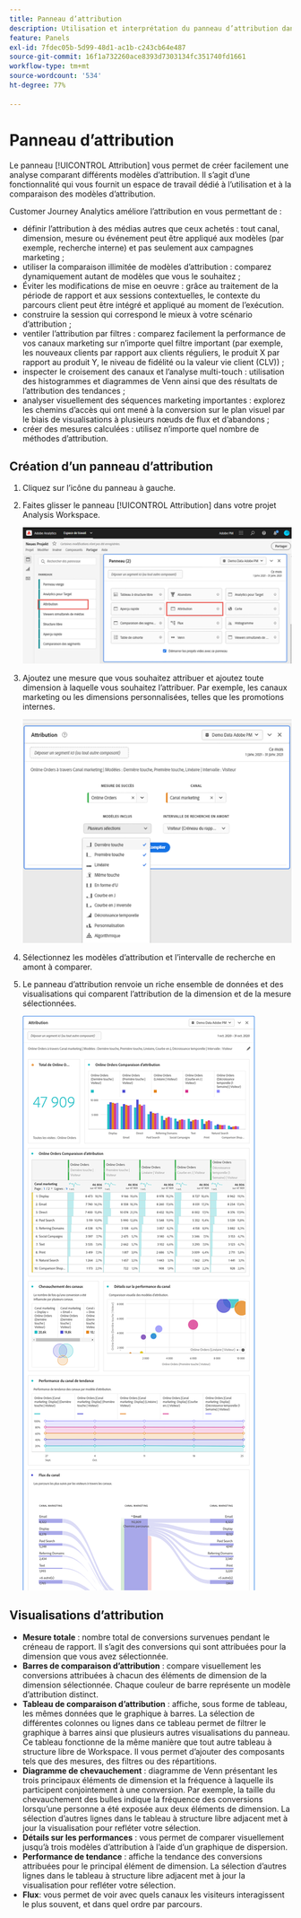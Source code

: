 ```yaml
---
title: Panneau d’attribution
description: Utilisation et interprétation du panneau d’attribution dans Analysis Workspace.
feature: Panels
exl-id: 7fdec05b-5d99-48d1-ac1b-c243cb64e487
source-git-commit: 16f1a732260ace8393d7303134fc351740fd1661
workflow-type: tm+mt
source-wordcount: '534'
ht-degree: 77%

---
```


# Panneau d’attribution

Le panneau [!UICONTROL Attribution] vous permet de créer facilement une analyse comparant différents modèles d’attribution. Il s’agit d’une fonctionnalité qui vous fournit un espace de travail dédié à l’utilisation et à la comparaison des modèles d’attribution.

Customer Journey Analytics améliore l’attribution en vous permettant de :

* définir l’attribution à des médias autres que ceux achetés : tout canal, dimension, mesure ou événement peut être appliqué aux modèles (par exemple, recherche interne) et pas seulement aux campagnes marketing ;
* utiliser la comparaison illimitée de modèles d’attribution : comparez dynamiquement autant de modèles que vous le souhaitez ;
* Éviter les modifications de mise en oeuvre : grâce au traitement de la période de rapport et aux sessions contextuelles, le contexte du parcours client peut être intégré et appliqué au moment de l’exécution.
* construire la session qui correspond le mieux à votre scénario d’attribution ;
* ventiler l’attribution par filtres : comparez facilement la performance de vos canaux marketing sur n’importe quel filtre important (par exemple, les nouveaux clients par rapport aux clients réguliers, le produit X par rapport au produit Y, le niveau de fidélité ou la valeur vie client (CLV)) ;
* inspecter le croisement des canaux et l’analyse multi-touch : utilisation des histogrammes et diagrammes de Venn ainsi que des résultats de l’attribution des tendances ;
* analyser visuellement des séquences marketing importantes : explorez les chemins d’accès qui ont mené à la conversion sur le plan visuel par le biais de visualisations à plusieurs nœuds de flux et d’abandons ;
* créer des mesures calculées : utilisez n’importe quel nombre de méthodes d’attribution.

## Création d’un panneau d’attribution

1. Cliquez sur l’icône du panneau à gauche.
1. Faites glisser le panneau [!UICONTROL Attribution] dans votre projet Analysis Workspace.

   ![La fenêtre Nouveau projet met en surbrillance le panneau Attribution.](assets/Attribution_Panel_1.png)

1. Ajoutez une mesure que vous souhaitez attribuer et ajoutez toute dimension à laquelle vous souhaitez l’attribuer. Par exemple, les canaux marketing ou les dimensions personnalisées, telles que les promotions internes.

   ![Fenêtre du panneau Attribution présentant plusieurs dimensions et mesures sélectionnées.](assets/attribution_panel2.png)

1. Sélectionnez les modèles d’attribution et l’intervalle de recherche en amont à comparer.

1. Le panneau d’attribution renvoie un riche ensemble de données et des visualisations qui comparent l’attribution de la dimension et de la mesure sélectionnées.

   ![Visualisations du panneau Attribution qui comparent les mesures et dimensions sélectionnées.](assets/attr_panel_vizs.png)

## Visualisations d’attribution

* **Mesure totale** : nombre total de conversions survenues pendant le créneau de rapport. Il s’agit des conversions qui sont attribuées pour la dimension que vous avez sélectionnée.
* **Barres de comparaison d’attribution** : compare visuellement les conversions attribuées à chacun des éléments de dimension de la dimension sélectionnée. Chaque couleur de barre représente un modèle d’attribution distinct.
* **Tableau de comparaison d’attribution** : affiche, sous forme de tableau, les mêmes données que le graphique à barres. La sélection de différentes colonnes ou lignes dans ce tableau permet de filtrer le graphique à barres ainsi que plusieurs autres visualisations du panneau. Ce tableau fonctionne de la même manière que tout autre tableau à structure libre de Workspace. Il vous permet d’ajouter des composants tels que des mesures, des filtres ou des répartitions.
* **Diagramme de chevauchement** : diagramme de Venn présentant les trois principaux éléments de dimension et la fréquence à laquelle ils participent conjointement à une conversion. Par exemple, la taille du chevauchement des bulles indique la fréquence des conversions lorsqu’une personne a été exposée aux deux éléments de dimension. La sélection d’autres lignes dans le tableau à structure libre adjacent met à jour la visualisation pour refléter votre sélection.
* **Détails sur les performances** : vous permet de comparer visuellement jusqu’à trois modèles d’attribution à l’aide d’un graphique de dispersion.
* **Performance de tendance** : affiche la tendance des conversions attribuées pour le principal élément de dimension. La sélection d’autres lignes dans le tableau à structure libre adjacent met à jour la visualisation pour refléter votre sélection.
* **Flux**: vous permet de voir avec quels canaux les visiteurs interagissent le plus souvent, et dans quel ordre par parcours.
